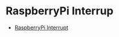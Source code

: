 # RaspberryPi Interrup
- [RaspberryPi Interrupt](https://roboticsbackend.com/raspberry-pi-gpio-interrupts-tutorial/)


